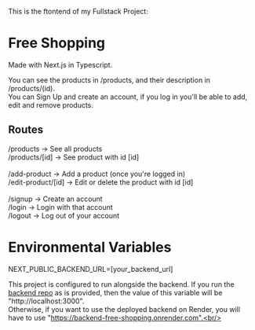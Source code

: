 This is the ftontend of my Fullstack Project:

# Free Shopping

Made with Next.js in Typescript.<br/>

You can see the products in /products, and their description in /products/(id).<br/>
You can Sign Up and create an account, if you log in you'll be able to add, edit and remove products.<br/>

## Routes

/products -> See all products<br/>
/products/[id] -> See product with id [id]<br/>
<br/>
/add-product -> Add a product (once you're logged in)<br/>
/edit-product/[id] -> Edit or delete the product with id [id]<br/>
<br/>
/signup -> Create an account<br/>
/login -> Login with that account<br/>
/logout -> Log out of your account<br/>

# Environmental Variables

NEXT_PUBLIC_BACKEND_URL=[your_backend_url]

This project is configured to run alongside the backend. If you run the [backend repo](https://github.com/derapalne/backend-itc) as is provided, then the value of this variable will be "http://localhost:3000". <br/>
Otherwise, if you want to use the deployed backend on Render, you will have to use "https://backend-free-shopping.onrender.com".<br/>